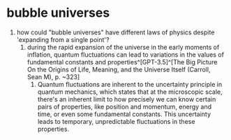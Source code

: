 # bubble universes
1. how could "bubble universes" have different laws of physics despite 'expanding from a single point'?
	1. during the rapid expansion of the universe in the early moments of inflation, quantum fluctuations can lead to variations in the values of fundamental constants and properties^[GPT-3.5]^[The Big Picture On the Origins of Life, Meaning, and the Universe Itself (Carroll, Sean M), p. ~323]
		1. Quantum fluctuations are inherent to the uncertainty principle in quantum mechanics, which states that at the microscopic scale, there's an inherent limit to how precisely we can know certain pairs of properties, like position and momentum, energy and time, or even some fundamental constants. This uncertainty leads to temporary, unpredictable fluctuations in these properties.